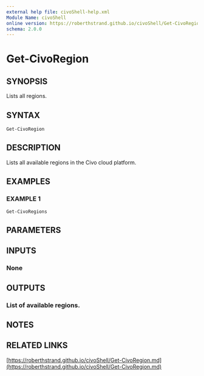 ```yaml
---
external help file: civoShell-help.xml
Module Name: civoShell
online version: https://roberthstrand.github.io/civoShell/Get-CivoRegion.md
schema: 2.0.0
---
```


# Get-CivoRegion

## SYNOPSIS
Lists all regions.

## SYNTAX

```
Get-CivoRegion
```

## DESCRIPTION
Lists all available regions in the Civo cloud platform.

## EXAMPLES

### EXAMPLE 1
```
Get-CivoRegions
```

## PARAMETERS

## INPUTS

### None
## OUTPUTS

### List of available regions.
## NOTES

## RELATED LINKS

[https://roberthstrand.github.io/civoShell/Get-CivoRegion.md](https://roberthstrand.github.io/civoShell/Get-CivoRegion.md)

